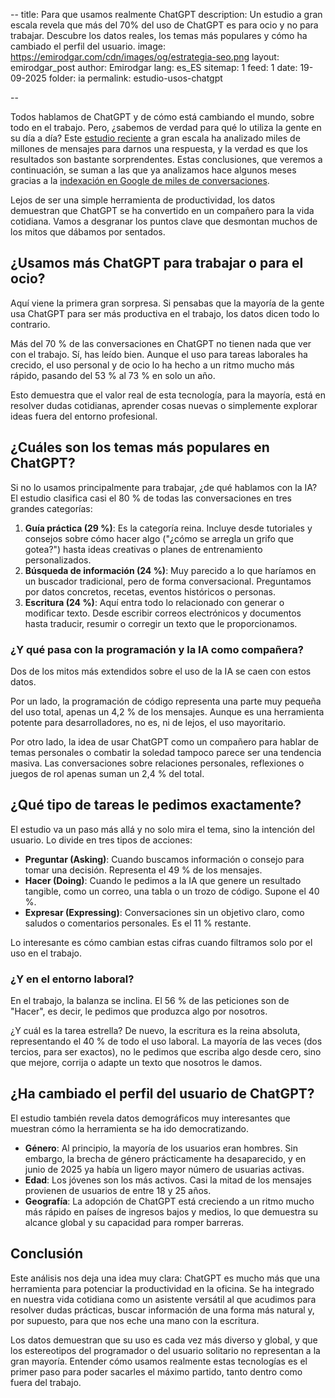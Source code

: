 --
title: Para que usamos realmente ChatGPT
description: Un estudio a gran escala revela que más del 70% del uso de ChatGPT es para ocio y no para trabajar. Descubre los datos reales, los temas más populares y cómo ha cambiado el perfil del usuario.
image: https://emirodgar.com/cdn/images/og/estrategia-seo.png
layout: emirodgar_post
author: Emirodgar
lang: es_ES
sitemap: 1
feed: 1
date: 19-09-2025
folder: ia
permalink: estudio-usos-chatgpt

--

Todos hablamos de ChatGPT y de cómo está cambiando el mundo, sobre todo en el trabajo. Pero, ¿sabemos de verdad para qué lo utiliza la gente en su día a día? Este [estudio reciente](https://cdn.openai.com/pdf/a253471f-8260-40c6-a2cc-aa93fe9f142e/economic-research-chatgpt-usage-paper.pdf) a gran escala ha analizado miles de millones de mensajes para darnos una respuesta, y la verdad es que los resultados son bastante sorprendentes. Estas conclusiones, que veremos a continuación, se suman a las que ya analizamos hace algunos meses gracias a la [indexación en Google de miles de conversaciones](https://emirodgar.com/analisis-chatgpt-seo).

Lejos de ser una simple herramienta de productividad, los datos demuestran que ChatGPT se ha convertido en un compañero para la vida cotidiana. Vamos a desgranar los puntos clave que desmontan muchos de los mitos que dábamos por sentados.

## ¿Usamos más ChatGPT para trabajar o para el ocio?

Aquí viene la primera gran sorpresa. Si pensabas que la mayoría de la gente usa ChatGPT para ser más productiva en el trabajo, los datos dicen todo lo contrario.

Más del 70 % de las conversaciones en ChatGPT no tienen nada que ver con el trabajo. Sí, has leído bien. Aunque el uso para tareas laborales ha crecido, el uso personal y de ocio lo ha hecho a un ritmo mucho más rápido, pasando del 53 % al 73 % en solo un año.

Esto demuestra que el valor real de esta tecnología, para la mayoría, está en resolver dudas cotidianas, aprender cosas nuevas o simplemente explorar ideas fuera del entorno profesional.

## ¿Cuáles son los temas más populares en ChatGPT?

Si no lo usamos principalmente para trabajar, ¿de qué hablamos con la IA? El estudio clasifica casi el 80 % de todas las conversaciones en tres grandes categorías:

1.  **Guía práctica (29 %)**: Es la categoría reina. Incluye desde tutoriales y consejos sobre cómo hacer algo ("¿cómo se arregla un grifo que gotea?") hasta ideas creativas o planes de entrenamiento personalizados.
2.  **Búsqueda de información (24 %)**: Muy parecido a lo que haríamos en un buscador tradicional, pero de forma conversacional. Preguntamos por datos concretos, recetas, eventos históricos o personas.
3.  **Escritura (24 %)**: Aquí entra todo lo relacionado con generar o modificar texto. Desde escribir correos electrónicos y documentos hasta traducir, resumir o corregir un texto que le proporcionamos.

### ¿Y qué pasa con la programación y la IA como compañera?

Dos de los mitos más extendidos sobre el uso de la IA se caen con estos datos.

Por un lado, la programación de código representa una parte muy pequeña del uso total, apenas un 4,2 % de los mensajes. Aunque es una herramienta potente para desarrolladores, no es, ni de lejos, el uso mayoritario.

Por otro lado, la idea de usar ChatGPT como un compañero para hablar de temas personales o combatir la soledad tampoco parece ser una tendencia masiva. Las conversaciones sobre relaciones personales, reflexiones o juegos de rol apenas suman un 2,4 % del total.

## ¿Qué tipo de tareas le pedimos exactamente?

El estudio va un paso más allá y no solo mira el tema, sino la intención del usuario. Lo divide en tres tipos de acciones:

-   **Preguntar (Asking)**: Cuando buscamos información o consejo para tomar una decisión. Representa el 49 % de los mensajes.
-   **Hacer (Doing)**: Cuando le pedimos a la IA que genere un resultado tangible, como un correo, una tabla o un trozo de código. Supone el 40 %.
-   **Expresar (Expressing)**: Conversaciones sin un objetivo claro, como saludos o comentarios personales. Es el 11 % restante.

Lo interesante es cómo cambian estas cifras cuando filtramos solo por el uso en el trabajo.

### ¿Y en el entorno laboral?

En el trabajo, la balanza se inclina. El 56 % de las peticiones son de "Hacer", es decir, le pedimos que produzca algo por nosotros.

¿Y cuál es la tarea estrella? De nuevo, la escritura es la reina absoluta, representando el 40 % de todo el uso laboral. La mayoría de las veces (dos tercios, para ser exactos), no le pedimos que escriba algo desde cero, sino que mejore, corrija o adapte un texto que nosotros le damos.

## ¿Ha cambiado el perfil del usuario de ChatGPT?

El estudio también revela datos demográficos muy interesantes que muestran cómo la herramienta se ha ido democratizando.

-   **Género**: Al principio, la mayoría de los usuarios eran hombres. Sin embargo, la brecha de género prácticamente ha desaparecido, y en junio de 2025 ya había un ligero mayor número de usuarias activas.
-   **Edad**: Los jóvenes son los más activos. Casi la mitad de los mensajes provienen de usuarios de entre 18 y 25 años.
-   **Geografía**: La adopción de ChatGPT está creciendo a un ritmo mucho más rápido en países de ingresos bajos y medios, lo que demuestra su alcance global y su capacidad para romper barreras.

## Conclusión

Este análisis nos deja una idea muy clara: ChatGPT es mucho más que una herramienta para potenciar la productividad en la oficina. Se ha integrado en nuestra vida cotidiana como un asistente versátil al que acudimos para resolver dudas prácticas, buscar información de una forma más natural y, por supuesto, para que nos eche una mano con la escritura.

Los datos demuestran que su uso es cada vez más diverso y global, y que los estereotipos del programador o del usuario solitario no representan a la gran mayoría. Entender cómo usamos realmente estas tecnologías es el primer paso para poder sacarles el máximo partido, tanto dentro como fuera del trabajo.
